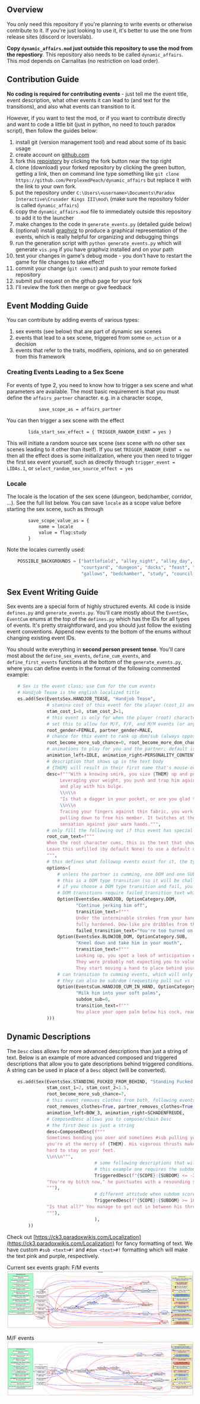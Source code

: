 ## Overview
You only need this repository if you're
planning to write events or otherwise contribute
to it. If you're just looking to use it, it's
better to use the one from release sites (discord or loverslab).

**Copy `dynamic_affairs.mod` just outside this repository to use the mod
from the repostiory**. This repository also needs to be called `dynamic_affairs`.
This mod depends on Carnalitas
(no restriction on load order).

## Contribution Guide
**No coding is required for contributing events** - just tell me the event title, event description,
what other events it can lead to (and text for the transitions), and also what events can 
transition to it.

However, if you want to test the mod, or if you want to contribute directly and
want to code a little bit (just in python, no need to touch paradox script), then follow the guides below:

1. install git (version management tool) and read about some of its basic usage
2. create account on [github.com](github.com)
3. fork this [repoistory](https://github.com/PerplexedPeach/dynamic_affairs) by clicking the fork button near the top right
4. clone (download) your forked repository by clicking the green button, getting a link, then on command line
    type something like `git clone https://github.com/PerplexedPeach/dynamic_affairs` but replace it with the link
    to your own fork.
5. put the repository under `C:\Users\<username>\Documents\Paradox Interactive\Crusader Kings III\mod\` (make sure the repository folder is called `dynamic_affairs`)
6. copy the `dynamic_affairs.mod` file to immediately outside this repository to add it to the launcher
7. make changes to the code in `generate_events.py` (detailed guide below)
8. (optional) install [graphviz](https://graphviz.org/download/) to produce a graphical representation of the events,
    which is really helpful for organizing and debugging things
9. run the generation script with `python generate_events.py` which will generate `vis.png` if you have graphviz
    installed and on your path
10. test your changes in game's debug mode - you don't have to restart the game for file changes to take effect!
11. commit your change (`git commit`) and push to your remote forked repository
12. submit pull request on the github page for your fork
13. I'll review the fork then merge or give feedback

## Event Modding Guide
You can contribute by adding events of various types:
1. sex events (see below) that are part of dynamic sex scenes
2. events that lead to a sex scene, triggered from some `on_action` or a decision
3. events that refer to the traits, modifiers, opinions, and so on generated from this framework

### Creating Events Leading to a Sex Scene
For events of type 2, you need to know how to trigger a sex scene and what parameters are available.
The most basic requirement is that you must define the `affairs_partner` character. e.g. in a character scope,
```
			save_scope_as = affairs_partner
```

You can then trigger a sex scene with the effect
```
		lida_start_sex_effect = { TRIGGER_RANDOM_EVENT = yes }
```

This will initiate a random source sex scene (sex scene with no other sex scenes leading to it other than itself).
If you set `TRIGGER_RANDOM_EVENT = no` then all the effect does is some initialization, where you then need to
trigger the first sex event yourself, such as directly through `trigger_event = LIDAs.1`, or `select_random_sex_source_effect = yes`

### Locale
The locale is the location of the sex scene (dungeon, bedchamber, corridor, ...). See the full list below.
You can save `locale` as a scope value before starting the sex scene, such as through
```
		save_scope_value_as = {
			name = locale
			value = flag:study
		}
```

Note the locales currently used:
```python
    POSSIBLE_BACKGROUNDS = ["battlefield", "alley_night", "alley_day", "temple", "corridor_night", "corridor_day",
                            "courtyard", "dungeon", "docks", "feast", "market", "tavern", "throne_room", "garden",
                            "gallows", "bedchamber", "study", "council_chamber", "sitting_room"]
```

## Sex Event Writing Guide
Sex events are a special form of highly structured events. 
All code is inside `defines.py` and `generate_events.py`.
You'll care mostly about the `EventSex`, `EventCum` enums at the top of the `defines.py` which has the IDs for all types
of events. It's pretty straightforward, and you should just follow the existing event conventions. Append new events to
the bottom of the enums without changing existing event IDs.

You should write everything in **second person present tense**.
You'll care most about the `define_sex_events`, `define_cum_events`, and `define_first_events` functions at
the bottom of the `generate_events.py`, where you can define events
in the format of the following commented example:
```python
    # Sex is the event class; use Cum for the cum events
    # Handjob Tease is the english localized title
    es.add(Sex(EventsSex.HANDJOB_TEASE, "Handjob Tease",
               # stamina cost of this event for the player (cost_1) and the partner (cost_2)
               stam_cost_1=0, stam_cost_2=1,
               # this event is only for when the player (root) character is female and partner is male; this is by default 
               # set this to allow for M/F, F/F, and M/M events (or any other gender pairing)
               root_gender=FEMALE, partner_gender=MALE,
               # chance for this event to rank up dom/sub (always opposite, but in a separate roll for the partner)
               root_become_more_sub_chance=0, root_become_more_dom_chance=0,
               # animations to play for you and the partner; default is flirtation
               animation_left=IDLE, animation_right=PERSONALITY_CONTENT,
               # description that shows up in the text body
               # {THEM} will result in their first name that's mouse-overable to get a tooltip
               desc=f"""With a knowing smirk, you size {THEM} up and put both your hands on their chest.
                    Leveraging your weight, you push and trap him against a wall. You slide your knee up his leg 
                    and play with his bulge. 
                    \\n\\n
                    "Is that a dagger in your pocket, or are you glad to see me?"
                    \\n\\n
                    Tracing your fingers against thin fabric, you work your way up above his trouser before 
                    pulling down to free his member. It twitches at the brisk air and the sharp contrast in 
                    sensation against your warm hands.""",
               # only fill the following out if this event has special text when you cum
               root_cum_text=f"""
               When the root character cums, this is the text that shows up in place of the stamina description.
               Leave this unfilled (by default None) to use a default description.
               """,
               # this defines what followup events exist for it, the type of transition, the text that should show up
               options=(
                   # unless the partner is cumming, one DOM and one SUB transition will be chosen 
                   # this is a DOM type transition (so it will be challenged by the partner)
                   # if you choose a DOM type transition and fail, you'll default to a sub transition
                   # DOM transitions require failed_transition_text which will show up when you fail to dominate them
                   Option(EventsSex.HANDJOB, OptionCategory.DOM,
                          "Continue jerking him off",
                          transition_text=f"""
                          Under the interminable strokes from your hand, {THEM}'s cock has 
                          fully hardened. Dew-like pre dribbles from the tip, lubricating the whole shaft.""",
                          failed_transition_text="You're too turned on to be satisfied with just jerking him off"),
                   Option(EventsSex.BLOWJOB_DOM, OptionCategory.SUB,
                          "Kneel down and take him in your mouth",
                          transition_text=f"""
                          Looking up, you spot a look of anticipation on {THEM}'s face. 
                          They were probably not expecting you to volunteer your mouth's service.
                          They start moving a hand to place behind your head, but you swat it away."""),
                   # can transition to cumming events, which will only be options if partner stamina <= 0
                   # they can also be sub/dom (requesting pull out vs them giving you a creampie)
                   Option(EventsCum.HANDJOB_CUM_IN_HAND, OptionCategory.SUB,
                          "Milk him into your soft palms",
                          subdom_sub=0,
                          transition_text=f"""
                          You place your open palm below his cock, ready to receive his seed.""")
               )))
```

## Dynamic Descriptions
The `Desc` class allows for more advanced descriptions than just a string of text.
Below is an example of more advanced composed and triggered descriptions that allow you to gate descriptions behind
triggered conditions. A string can be used in place of a `Desc` object (will be converted).
```python
    es.add(Sex(EventsSex.STANDING_FUCKED_FROM_BEHIND, "Standing Fucked from Behind",
               stam_cost_1=2, stam_cost_2=1.5,
               root_become_more_sub_chance=7,
               # this event removes clothes from both, following events will have them naked
               root_removes_clothes=True, partner_removes_clothes=True,
               animation_left=BOW_3, animation_right=SCHADENFREUDE,
               # ComposedDesc allows you to compose/chain Desc
               # the first Desc is just a string
               desc=ComposedDesc(f"""
               Sometimes bending you over and sometimes #sub pulling your hair to keep you upright#!, 
               you're at the mercy of {THEM}. His vigorous thrusts make you knees weak and you find it
               hard to stay on your feet.
               \\n\\n""",
                                 # some following descriptions that will only show on satisfying conditions
                                 # this example one requires the subdom score with the partner to be below -20 (am sub)
                                 TriggeredDesc(f"{SCOPE}:{SUBDOM} <= -20", f"""
               "You're my bitch now," he punctuates with a resounding spank on your ass.
               """),
                                 # different attitude when subdom score >= 10 (when you're dom)
                                 TriggeredDesc(f"{SCOPE}:{SUBDOM} >= 10", f"""
               "Is that all?" You manage to get out in between his thrusts, taunting and teasing him.
               """),
                                 ),
        ))
```

Check out [https://ck3.paradoxwikis.com/Localization](https://ck3.paradoxwikis.com/Localization) for 
fancy formatting of text. We have custom `#sub <text>#!` and `#dom <text>#!` formatting which will make
the text pink and purple, respectively.

Current sex events graph: 
F/M events
![vis FM](vis_fm.png)

M/F events
![vis MF](vis_mf.png)